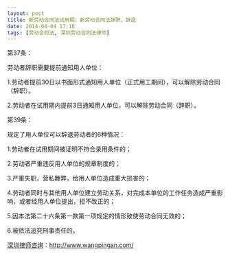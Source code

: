 ```yaml
---
layout: post
title: 新劳动合同法试用期，新劳动合同法辞职，辞退
date: 2014-04-04 17:16
tags: [劳动合同法, 深圳劳动合同法律师]
---
```

第37条：

劳动者辞职需要提前通知用人单位：

1.劳动者提前30日以书面形式通知用人单位（正式用工期间），可以解除劳动合同（辞职）。

2.劳动者在试用期内提前3日通知用人单位，可以解除劳动合同（辞职）。

第39条：

规定了用人单位可以辞退劳动者的6种情况：

1.劳动者在试用期间被证明不符合录用条件的；

2.劳动者严重违反用人单位的规章制度的；

3.严重失职，营私舞弊，给用人单位造成重大损害的；

4.劳动者同时与其他用人单位建立劳动关系，对完成本单位的工作任务造成严重影响，或者经用人单位提出，拒不改正的；

5.因本法第二十六条第一款第一项规定的情形致使劳动合同无效的；

6.被依法追究刑事责任的。

<a href="http://www.wangpingan.com/">深圳律师咨询</a>：<a href="http://www.wangpingan.com/">http://www.wangpingan.com/</a>

